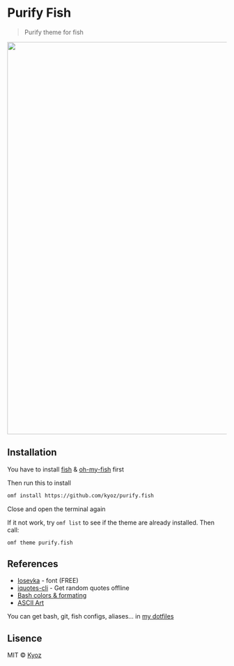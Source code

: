 # Purify Fish
> Purify theme for fish

<p align="center">
  <img src="https://i.imgur.com/rxtSdob.png" width="900px">
</p>

## Installation

You have to install [fish](https://github.com/fish-shell/fish-shell) & [oh-my-fish](https://github.com/oh-my-fish/oh-my-fish) first

Then run this to install

```sh
omf install https://github.com/kyoz/purify.fish
```

Close and open the terminal again

If it not work, try `omf list` to see if the theme are already installed. Then call:

```
omf theme purify.fish
```

## References

* [Iosevka](https://github.com/be5invis/Iosevka) - font (FREE)
* [iquotes-cli](https://github.com/kyoz/iquotes-cli) - Get random quotes offline
* [Bash colors & formating](https://misc.flogisoft.com/bash/tip_colors_and_formatting)
* [ASCII Art](https://textart4u.blogspot.com/2013/03/one-line-ascii-text-art.html)

You can get bash, git, fish configs, aliases... in [my dotfiles](https://github.com/kyoz/dotfiles)

## Lisence
MIT © [Kyoz](mailto:banminkyoz@gmail.com)
